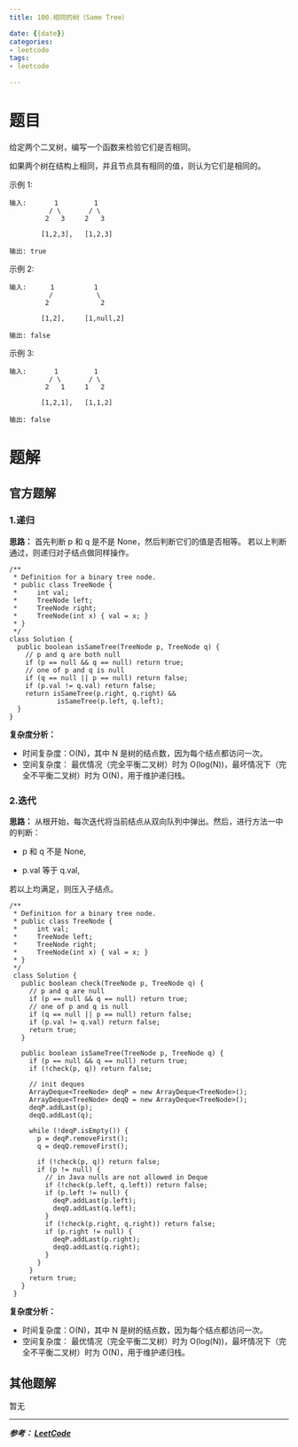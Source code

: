 ```yaml
---
title: 100.相同的树（Same Tree）

date: {{date}}
categories:
- leetcode
tags:
- leetcode

---
```

# 题目
给定两个二叉树，编写一个函数来检验它们是否相同。

如果两个树在结构上相同，并且节点具有相同的值，则认为它们是相同的。

示例 1:
```
输入:       1         1
          / \       / \
         2   3     2   3

        [1,2,3],   [1,2,3]

输出: true
```

示例 2:
```
输入:      1          1
          /           \
         2             2

        [1,2],     [1,null,2]

输出: false
```

示例 3:

```
输入:       1         1
          / \       / \
         2   1     1   2

        [1,2,1],   [1,1,2]

输出: false
```


# 题解

## 官方题解
### 1.递归
**思路：**
首先判断 p 和 q 是不是 None，然后判断它们的值是否相等。
若以上判断通过，则递归对子结点做同样操作。

```
/**
 * Definition for a binary tree node.
 * public class TreeNode {
 *     int val;
 *     TreeNode left;
 *     TreeNode right;
 *     TreeNode(int x) { val = x; }
 * }
 */
class Solution {
  public boolean isSameTree(TreeNode p, TreeNode q) {
    // p and q are both null
    if (p == null && q == null) return true;
    // one of p and q is null
    if (q == null || p == null) return false;
    if (p.val != q.val) return false;
    return isSameTree(p.right, q.right) &&
            isSameTree(p.left, q.left);
  }
}

```
**复杂度分析：**
- 时间复杂度：O(N)，其中 N 是树的结点数，因为每个结点都访问一次。
- 空间复杂度： 最优情况（完全平衡二叉树）时为 O(log(N))，最坏情况下（完全不平衡二叉树）时为 O(N)，用于维护递归栈。

### 2.迭代
**思路：**
从根开始，每次迭代将当前结点从双向队列中弹出。然后，进行方法一中的判断：

- p 和 q 不是 None,

- p.val 等于 q.val,

若以上均满足，则压入子结点。

```
/**
 * Definition for a binary tree node.
 * public class TreeNode {
 *     int val;
 *     TreeNode left;
 *     TreeNode right;
 *     TreeNode(int x) { val = x; }
 * }
 */
 class Solution {
   public boolean check(TreeNode p, TreeNode q) {
     // p and q are null
     if (p == null && q == null) return true;
     // one of p and q is null
     if (q == null || p == null) return false;
     if (p.val != q.val) return false;
     return true;
   }

   public boolean isSameTree(TreeNode p, TreeNode q) {
     if (p == null && q == null) return true;
     if (!check(p, q)) return false;

     // init deques
     ArrayDeque<TreeNode> deqP = new ArrayDeque<TreeNode>();
     ArrayDeque<TreeNode> deqQ = new ArrayDeque<TreeNode>();
     deqP.addLast(p);
     deqQ.addLast(q);

     while (!deqP.isEmpty()) {
       p = deqP.removeFirst();
       q = deqQ.removeFirst();

       if (!check(p, q)) return false;
       if (p != null) {
         // in Java nulls are not allowed in Deque
         if (!check(p.left, q.left)) return false;
         if (p.left != null) {
           deqP.addLast(p.left);
           deqQ.addLast(q.left);
         }
         if (!check(p.right, q.right)) return false;
         if (p.right != null) {
           deqP.addLast(p.right);
           deqQ.addLast(q.right);
         }
       }
     }
     return true;
   }
 }

```
**复杂度分析：**
- 时间复杂度：O(N)，其中 N 是树的结点数，因为每个结点都访问一次。
- 空间复杂度： 最优情况（完全平衡二叉树）时为 O(log(N))，最坏情况下（完全不平衡二叉树）时为 O(N)，用于维护递归栈。


## 其他题解
暂无

---
***参考：
[LeetCode](https://leetcode-cn.com/problems/same-tree/solution/xiang-tong-de-shu-by-leetcode/)***
